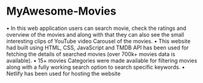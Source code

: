 # MyAwesome-Movies
•	In this web application users can search movie, check the ratings and overview of the movies and along with that they can also see the small interesting clips of YouTube video Carousel of the movies. 
•	This website had built using HTML, CSS, JavaScript and TMDB API has been used for fetching the details of searched movies (over 700k+ movies data is available).
•	15+ movies Categories were made available for filtering movies along with a fully working search option to search specific keywords.
•	Netlify has been used for hosting the website
